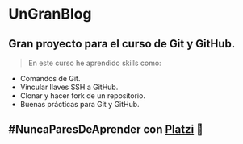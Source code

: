 # UnGranBlog
## Gran proyecto para el curso de Git y GitHub.
> En este curso he aprendido skills como:
* Comandos de Git.
* Vincular llaves SSH a GitHub.
* Clonar y hacer fork de un repositorio.
* Buenas prácticas para Git y GitHub.

## #NuncaParesDeAprender con [Platzi](https://platzi.com) :green_heart:
